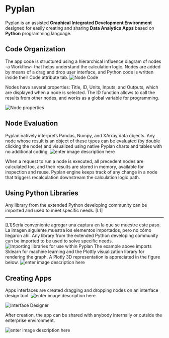 # **Pyplan**
Pyplan is an assisted  **Graphical Integrated Development Environment** designed for easily creating and sharing **Data Analytics Apps** based on  **Python** programming language.

## **Code Organization**
The app code is structured using a hierarchical influence diagram of nodes -a Workflow- that helps understand the calculation logic. Nodes are added by means of a drag and drop user interface, and Python code is written inside their Code attribute tab. 
![Node Code](http://img.pyplan.org/index_node_code.png)

Nodes have several properties: Title, ID, Units, Inputs, and Outputs, which are displayed when a node is selected. The ID function allows to call the results from other nodes, and works as a global variable for programming.

![Node properties](http://img.pyplan.org/index_node_properties1.png)


## **Node Evaluation**
Pyplan natively interprets Pandas, Numpy, and XArray data objects. Any node whose result is an object of these types can be evaluated (by double clicking the node) and visualized using native Pyplan charts and tables with no additional coding.
![enter image description here](http://img.pyplan.org/index_node_result1.png)

When a request to run a node is executed, all precedent nodes are calculated too, and their results are stored in memory, available for inspection and reuse. Pyplan engine keeps track of any change in a node that triggers recalculation downstream the calculation logic path.

## **Using Python Libraries**
Any library from the extended Python developing community can be imported and used to meet specific needs. [L1]

----------

[L1]Sería conveniente agregar una captura en la que se muestre este paso. La imagen siguiente muestra los elementos importados, pero no cómo llegaron ahí.
Any library from the extended Python developing community can be imported to be used to solve specific needs.
![Importing libraries for use within Pyplan](http://img.pyplan.org/index_import_lib.png)
The example above imports Sklearn for machine learning and the Plottly visualization library for rendering the graph. 
A Plotly 3D representation is appreciated in the figure below.
![enter image description here](http://img.pyplan.org/index_plotly_graph.png)

## **Creating Apps**
Apps interfaces are created dragging and dropping nodes on an interface design tool.
![enter image description here](http://img.pyplan.org/index_interface_design.png)

![Interface Designer](http://img.pyplan.org/index_interface_design1.png)

After creation, the app can be shared with anybody internally or outside the enterprise environment.

![enter image description here](http://img.pyplan.org/index_share_app_ext.png)





<!--stackedit_data:
eyJoaXN0b3J5IjpbMTA1MDUxMjUxMywtMzYzNDU2MjMxLDY2MT
kyOTYyMCwtMTE0MjYzNjU4NywtNTEzODI1MTAzLC0xOTk3NDM1
MDgzLC0yMDM1MzM5OTQyLC02MDcxMTEyOTcsLTE5MDM3OTkwNz
ksLTExNTEwMDQ5ODIsLTE2NDQzNTYxNTcsMTc2ODk1MTQ3LDE5
NTc3MDA1NDQsLTQ3NDcyNDExMSwxMzcwNDczNTEzLDIwMzIyNz
YxMDEsMTEyNDgyMzQ2Niw0MTIwODEyMjAsLTExMzM5OTA1NzAs
NjI4MDYyMTk5XX0=
-->